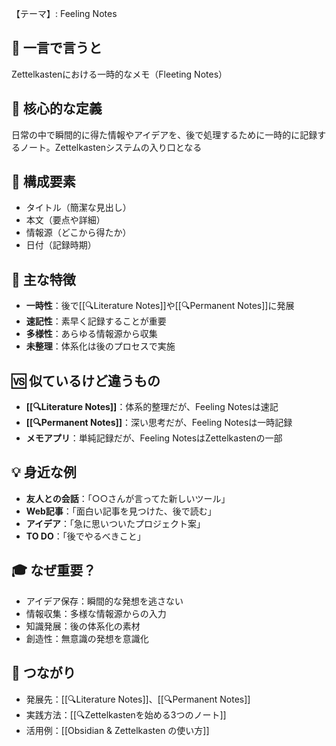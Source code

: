【テーマ】: Feeling Notes

## 📝 一言で言うと
Zettelkastenにおける一時的なメモ（Fleeting Notes）

## 🎯 核心的な定義
日常の中で瞬間的に得た情報やアイデアを、後で処理するために一時的に記録するノート。Zettelkastenシステムの入り口となる

## 🔗 構成要素
- タイトル（簡潔な見出し）
- 本文（要点や詳細）
- 情報源（どこから得たか）
- 日付（記録時期）

## 🌟 主な特徴
- **一時性**：後で[[🔍Literature Notes]]や[[🔍Permanent Notes]]に発展
- **速記性**：素早く記録することが重要
- **多様性**：あらゆる情報源から収集
- **未整理**：体系化は後のプロセスで実施

## 🆚 似ているけど違うもの
- **[[🔍Literature Notes]]**：体系的整理だが、Feeling Notesは速記
- **[[🔍Permanent Notes]]**：深い思考だが、Feeling Notesは一時記録
- **メモアプリ**：単純記録だが、Feeling NotesはZettelkastenの一部

## 💡 身近な例
- **友人との会話**：「○○さんが言ってた新しいツール」
- **Web記事**：「面白い記事を見つけた、後で読む」
- **アイデア**：「急に思いついたプロジェクト案」
- **TO DO**：「後でやるべきこと」

## 🎓 なぜ重要？
- アイデア保存：瞬間的な発想を逃さない
- 情報収集：多様な情報源からの入力
- 知識発展：後の体系化の素材
- 創造性：無意識の発想を意識化

## 🔄 つながり
- 発展先：[[🔍Literature Notes]]、[[🔍Permanent Notes]]
- 実践方法：[[🔍Zettelkastenを始める3つのノート]]
- 活用例：[[Obsidian  & Zettelkasten の使い方]]
